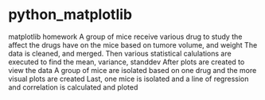 # python_matplotlib
matplotlib homework
A group of mice receive various drug to study the affect the drugs have on the mice based on tumore volume, and weight
The data is cleaned, and merged.
Then various statistical calulations are executed to find the mean, variance, standdev
After plots are created to view the data
A group of mice are isolated based on one drug and the more visual plots are created
Last, one mice is isolated and a line of regression and correlation is calculated and ploted
